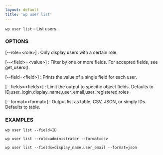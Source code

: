 ```yaml
---
layout: default
title: 'wp user list'
---
```


`wp user list` - List users.

### OPTIONS

[\--role=&lt;role&gt;]
: Only display users with a certain role.

[\--&lt;field&gt;=&lt;value&gt;]
: Filter by one or more fields. For accepted fields, see get_users().

[\--field=&lt;field&gt;]
: Prints the value of a single field for each user.

[\--fields=&lt;fields&gt;]
: Limit the output to specific object fields. Defaults to ID,user_login,display_name,user_email,user_registered,roles

[\--format=&lt;format&gt;]
: Output list as table, CSV, JSON, or simply IDs. Defaults to table.

### EXAMPLES

    wp user list --field=ID

    wp user list --role=administrator --format=csv

    wp user list --fields=display_name,user_email --format=json

